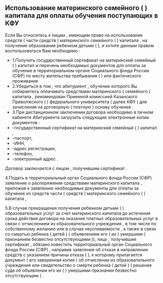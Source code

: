 ## Использование материнского  семейного ( ) капитала для оплаты обучения поступающих в КФУ

Если  Вы  относитесь  к  лицам , имеющим право на использование средств ( части средств ) материнского  семейного ( ) капитала , на получение образования ребенком  детьми ( ), и хотите данным правом воспользоваться Вам необходимо :

- 1.Получить государственный сертификат на материнский  семейный ( ) капитал и перечень необходимых документов для оплаты за обучение в территориальном органе Социального фонда России (СФР) по месту жительства  пребывания ( ) или фактического проживания
- 2.Убедиться  в  том , что  абитуриент , обучение  которого  Вы  собираетесь оплачивать  средствами  материнского ( семейного ) капитала , рекомендован Приемной комиссией Казанского  Приволжского ( ) федерального университета ( далее КФУ ) для зачисления на договорную ( платную ) основу обучения .
- 3.При дистанционном заключении договора необходимо в личном кабинете Абитуриента  загрузить  следующие электронные копии документов :
- -государственный сертификат на материнский  семейный ( ) капитал ,
- -паспорт,
- -ИНН,
- -адрес регистрации,
- -телефон,
- -электронный адрес .

Договор заключается с лицом , получившим сертификат .

4.Подать в территориальный орган Социального фонда России (СФР) заявление  о  распоряжении  средствами  материнского  капитала , приложив  к заявлению необходимые документы для оплаты за обучение из средств  части ( средств ) материнского  семейного ( ) капитала ,

5.В случае прекращения получения ребенком  детьми ( ) образовательных услуг за  счет  материнского  капитала  до  истечения  срока  действия  договора  на оказание платных образовательных услуг в связи с отчислением из образовательного учреждения , в том числе по собственному желанию или в случае неуспеваемости , а также в связи со смертью ребенка ( детей ) ( объявлением его ( их ) умершими ( признанием безвестно отсутствующими )), лицо , получившее  сертификат , обязано  известить  территориальный  орган Социального фонда России (СФР) , направив заявление об отказе в направлении средств  с указанием причины отказа ( ), к которому прилагается документ ( его заверенная копия ) об отчислении из образовательного учреждения  или  свидетельство  о  смерти  ребенка ( детей )  ( решение  суда  об объявлении его  их ( ) умершими  признании безвестно отсутствующим ( .